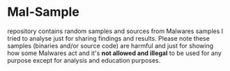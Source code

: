 # Mal-Sample
repository contains random samples and sources from Malwares samples I tried to analyse just for sharing findings and results.
Please note these samples (binaries and/or source code) are harmful and just for showing how some Malwares act and it's **not allowed and illegal** to be used for any purpose except for analysis and education purposes.
